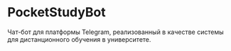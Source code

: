 # PocketStudyBot
Чат-бот для платформы Telegram, реализованный в качестве системы для дистанционного обучения в университете.
